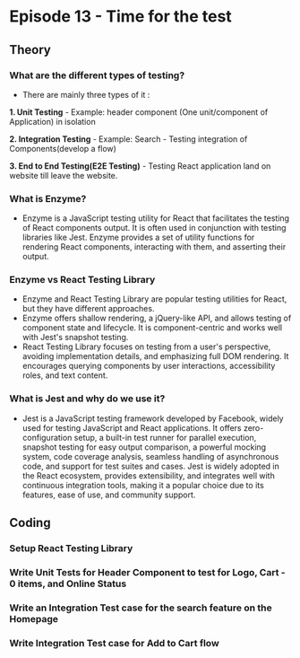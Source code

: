 # Episode 13 - Time for the test

## Theory

### What are the different types of testing?

- There are mainly three types of it :

**1. Unit Testing** - Example: header component (One unit/component of Application) in isolation

**2. Integration Testing** - Example: Search - Testing integration of Components(develop a flow)

**3. End to End Testing(E2E Testing)** - Testing React application land on website till leave the website.

### What is Enzyme?

- Enzyme is a JavaScript testing utility for React that facilitates the testing of React components output. It is often used in conjunction with testing libraries like Jest. Enzyme provides a set of utility functions for rendering React components, interacting with them, and asserting their output.

### Enzyme vs React Testing Library

- Enzyme and React Testing Library are popular testing utilities for React, but they have different approaches.
- Enzyme offers shallow rendering, a jQuery-like API, and allows testing of component state and lifecycle. It is component-centric and works well with Jest's snapshot testing.
- React Testing Library focuses on testing from a user's perspective, avoiding implementation details, and emphasizing full DOM rendering. It encourages querying components by user interactions, accessibility roles, and text content.

### What is Jest and why do we use it?

- Jest is a JavaScript testing framework developed by Facebook, widely used for testing JavaScript and React applications. It offers zero-configuration setup, a built-in test runner for parallel execution, snapshot testing for easy output comparison, a powerful mocking system, code coverage analysis, seamless handling of asynchronous code, and support for test suites and cases. Jest is widely adopted in the React ecosystem, provides extensibility, and integrates well with continuous integration tools, making it a popular choice due to its features, ease of use, and community support.

## Coding

### Setup React Testing Library

### Write Unit Tests for Header Component to test for Logo, Cart - 0 items, and Online Status

### Write an Integration Test case for the search feature on the Homepage

### Write Integration Test case for Add to Cart flow

